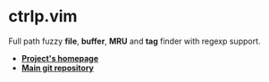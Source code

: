 # ctrlp.vim
Full path fuzzy __file__, __buffer__, __MRU__ and __tag__ finder with regexp support.

* [**Project's homepage**][1]
* [**Main git repository**][2]

[1]: http://kien.github.com/ctrlp.vim
[2]: https://github.com/kien/ctrlp.vim
